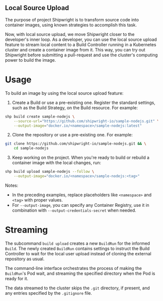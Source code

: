 Local Source Upload
-------------------

The purpose of project Shipwright is to transform source code into container images, using known strategies to accomplish this task.

Now, with local source upload, we move Shipwright closer to the developer's inner loop. As a developer, you can use the local source upload feature to stream local content to a Build Controller running in a Kubernetes cluster and create a container image from it. This way, you can try out Shipwright before submitting a pull-request and use the cluster's computing power to build the image.

# Usage

To build an image by using the local source upload feature:

1. Create a Build or use a pre-existing one. Register the standard settings, such as the Build Strategy, on the Build resource. For example:

```bash
shp build create sample-nodejs \
    --source-url="https://github.com/shipwright-io/sample-nodejs.git" \
    --output-image="docker.io/<namespace>/sample-nodejs:latest"
```

2. Clone the repository or use a pre-existing one. For example:

```bash
git clone https://github.com/shipwright-io/sample-nodejs.git && \
    cd sample-nodejs
```

3. Keep working on the project. When you're ready to build or rebuild a container image with the local changes, run:

```bash
shp build upload sample-nodejs --follow \
    --output-image="docker.io/<namespace>/sample-nodejs:<tag>"
```

Notes: 
- In the preceding examples, replace placeholders like `<namespace>` and `<tag>` with proper values.
- For `--output-image`, you can specify any Container Registry, use it in combination with `--output-credentials-secret` when needed.

# Streaming

The subcommand `build upload` creates a new `BuildRun` for the informed `Build`. The newly created `BuildRun` contains settings to instruct the Build Controller to wait for the local user upload instead of cloning the external repository as usual.

The command-line interface orchestrates the process of making the `BuildRun`'s Pod wait, and streaming the specified directory when the Pod is ready for it.

The data streamed to the cluster skips the `.git` directory, if present, and any entries specified by the `.gitignore` file.
